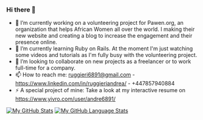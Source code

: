 ### Hi there 👋

- 🔭 I’m currently working on a volunteering project for Pawen.org, an organization that helps African Women all over the world. I making their new website and creating a blog to increase the engagement and their presence online.
- 🌱 I’m currently learning Ruby on Rails. At the moment I'm just watching some videos and tutorials as I'm fully busy with the volunteering project.
- 👯 I’m looking to collaborate on new projects as a freelancer or to work full-time for a company.
- 📫 How to reach me: ruggieri6891@gmail.com - https://www.linkedin.com/in/ruggieriandrea/ - +447857940884
- ⚡ A special project of mine: Take a look at my interactive resume on https://www.yivro.com/user/andre6891/

[![My GitHub Stats](https://github-readme-stats.vercel.app/api/?username=mkb93&count_private=true&theme=tokyonight&showicons=true)]()
[![My GitHub Language Stats](https://github-readme-stats.vercel.app/api/top-langs/?username=mkb93&langs_count=5&theme=tokyonight)]()
